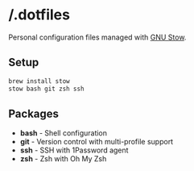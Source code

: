 # /.dotfiles

Personal configuration files managed with [GNU Stow](https://www.gnu.org/software/stow/).

## Setup

```sh
brew install stow
stow bash git zsh ssh
```

## Packages

- **bash** - Shell configuration
- **git** - Version control with multi-profile support
- **ssh** - SSH with 1Password agent
- **zsh** - Zsh with Oh My Zsh
